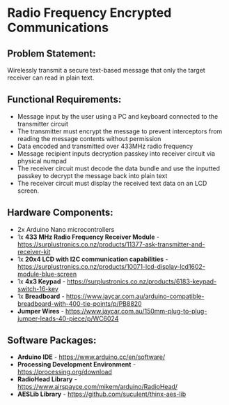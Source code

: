 # Radio Frequency Encrypted Communications

## **Problem Statement:**
Wirelessly transmit a secure text-based message that only the target receiver can read in plain text.

## **Functional Requirements:**
- Message input by the user using a PC and keyboard connected to the transmitter circuit
- The transmitter must encrypt the message to prevent interceptors from reading the message contents without permission
- Data encoded and transmitted over 433MHz radio frequency
- Message recipient inputs decryption passkey into receiver circuit via physical numpad
- The receiver circuit must decode the data bundle and use the inputted passkey to decrypt the message back into plain text
- The receiver circuit must display the received text data on an LCD screen.

## **Hardware Components:**
- 2x Arduino Nano microcontrollers 
- 1x **433 MHz Radio Frequency Receiver Module** - https://surplustronics.co.nz/products/11377-ask-transmitter-and-receiver-kit
- 1x **20x4 LCD with I2C communication capabilities** - https://surplustronics.co.nz/products/10071-lcd-display-lcd1602-module-blue-screen
- 1x **4x3 Keypad** - https://surplustronics.co.nz/products/6183-keypad-switch-16-key
- 1x **Breadboard** - https://www.jaycar.com.au/arduino-compatible-breadboard-with-400-tie-points/p/PB8820
- **Jumper Wires** - https://www.jaycar.com.au/150mm-plug-to-plug-jumper-leads-40-piece/p/WC6024

## **Software Packages:**
- **Arduino IDE** - https://www.arduino.cc/en/software/
- **Processing Development Environment** - https://processing.org/download
- **RadioHead Library** - https://www.airspayce.com/mikem/arduino/RadioHead/
- **AESLib Library** - https://github.com/suculent/thinx-aes-lib
